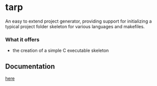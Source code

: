 # tarp
An easy to extend project generator, providing support for initializing a typical project folder skeleton for various languages and makefiles.<br>

### What it offers
* the creation of a simple C executable skeleton

## Documentation
[here](doc/html/index.html)